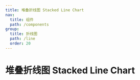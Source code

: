 ```yaml
---
title: 堆叠折线图 Stacked Line Chart
nav:
  title: 组件
  path: /components
group:
  title: 折线图
  path: /line
  order: 20
---
```


# 堆叠折线图 Stacked Line Chart

<code src="./.demos/stacked-line.tsx"></code>
